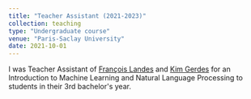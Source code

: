 ```yaml
---
title: "Teacher Assistant (2021-2023)"
collection: teaching
type: "Undergraduate course"
venue: "Paris-Saclay University"
date: 2021-10-01
---
```


I was Teacher Assistant of [François Landes](http://lptms.u-psud.fr/francois-landes/) 
and [Kim Gerdes](https://gerdes.fr/) for an Introduction to Machine Learning and Natural Language Processing 
to students in their 3rd bachelor's year.